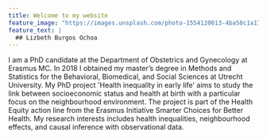 ```yaml
---
title: Welcome to my website
feature_image: "https://images.unsplash.com/photo-1554120013-4ba50c1a1788?ixlib=rb-1.2.1&ixid=MnwxMjA3fDB8MHxwaG90by1wYWdlfHx8fGVufDB8fHx8&auto=format&fit=crop&w=1170&q=80"
feature_text: |
  ## Lizbeth Burgos Ochoa
---
```


I am a PhD candidate at the Department of Obstetrics and Gynecology at Erasmus MC. In 2018 I obtained my master’s degree in Methods and Statistics for the Behavioral, Biomedical, and Social Sciences at Utrecht University. My PhD project 'Health inequality in early life' aims to study the link between socioeconomic status and health at birth with a particular focus on the neighbourhood environment. The project is part of the Health Equity action line from the Erasmus Initiative Smarter Choices for Better Health. My research interests includes health inequalities, neighbourhood effects, and causal inference with observational data.
